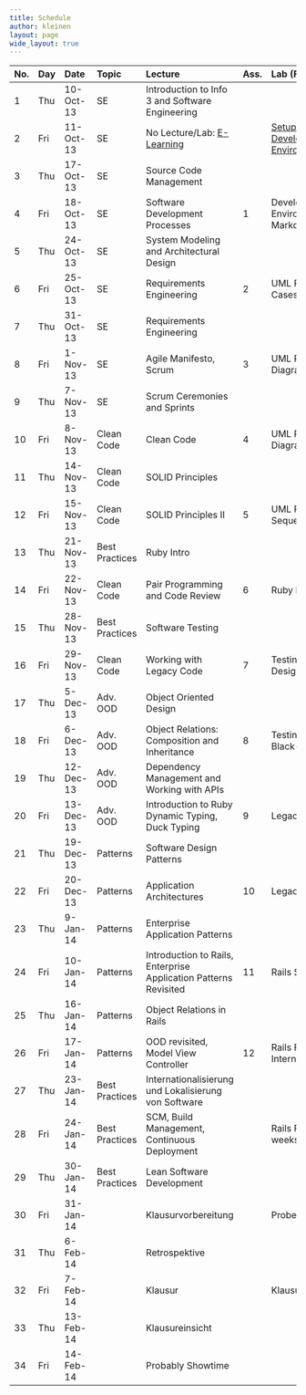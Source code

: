 ```yaml
---
title: Schedule
author: kleinen
layout: page
wide_layout: true
---
```

|No.|Day|Date|Topic|Lecture|Ass.|Lab (Friday)|
|:------|:------|:------|:------|:------|:------|:------|
|1|Thu|10-Oct-13|SE|Introduction to Info 3 and Software Engineering|||
|2|Fri|11-Oct-13|SE|No Lecture/Lab: [E-Learning](../labs/lab-00.html)||[Setup your Development Environment](../labs/lab-00.html)|
|3|Thu|17-Oct-13|SE|Source Code Management|||
|4|Fri|18-Oct-13|SE|Software Development Processes|1|Development Environment & GIT, Markdown|
|5|Thu|24-Oct-13|SE|System Modeling and Architectural Design|||
|6|Fri|25-Oct-13|SE|Requirements Engineering|2|UML Part I: Use Cases|
|7|Thu|31-Oct-13|SE|Requirements Engineering|||
|8|Fri|1-Nov-13|SE|Agile Manifesto, Scrum|3|UML Part II: Class Diagrams|
|9|Thu|7-Nov-13|SE|Scrum Ceremonies and Sprints|||
|10|Fri|8-Nov-13|Clean Code|Clean Code|4|UML Part III: State Diagrams|
|11|Thu|14-Nov-13|Clean Code|SOLID Principles|||
|12|Fri|15-Nov-13|Clean Code|SOLID Principles II|5|UML Part IV: Sequence Diagrams|
|13|Thu|21-Nov-13|Best Practices|Ruby Intro|||
|14|Fri|22-Nov-13|Clean Code|Pair Programming and Code Review|6|Ruby Exercise|
|15|Thu|28-Nov-13|Best Practices|Software Testing|||
|16|Fri|29-Nov-13|Clean Code|Working with Legacy Code|7|Testing 1: Test Driven Design|
|17|Thu|5-Dec-13|Adv. OOD|Object Oriented Design|||
|18|Fri|6-Dec-13|Adv. OOD|Object Relations: Composition and Inheritance|8|Testing 2: Black-/Whiteboxtests|
|19|Thu|12-Dec-13|Adv. OOD|Dependency Management and Working with APIs|||
|20|Fri|13-Dec-13|Adv. OOD|Introduction to Ruby Dynamic Typing, Duck Typing|9|Legacy Code Kata I|
|21|Thu|19-Dec-13|Patterns|Software Design Patterns|||
|22|Fri|20-Dec-13|Patterns|Application Architectures|10|Legacy Code Kata II|
|23|Thu|9-Jan-14|Patterns|Enterprise Application Patterns|||
|24|Fri|10-Jan-14|Patterns|Introduction to Rails, Enterprise Application Patterns Revisited|11|Rails Start|
|25|Thu|16-Jan-14|Patterns|Object Relations in Rails|||
|26|Fri|17-Jan-14|Patterns|OOD revisited, Model View Controller|12|Rails Feature & Internationalisation|
|27|Thu|23-Jan-14|Best Practices|Internationalisierung und Lokalisierung von Software|||
|28|Fri|24-Jan-14|Best Practices|SCM, Build Management, Continuous Deployment||Rails Feature (two weeks time for that)|
|29|Thu|30-Jan-14|Best Practices|Lean Software Development|||
|30|Fri|31-Jan-14||Klausurvorbereitung||Probeklausur|
|31|Thu|6-Feb-14||Retrospektive|||
|32|Fri|7-Feb-14||Klausur||Klausur|
|33|Thu|13-Feb-14||Klausureinsicht|||
|34|Fri|14-Feb-14||Probably Showtime|||
